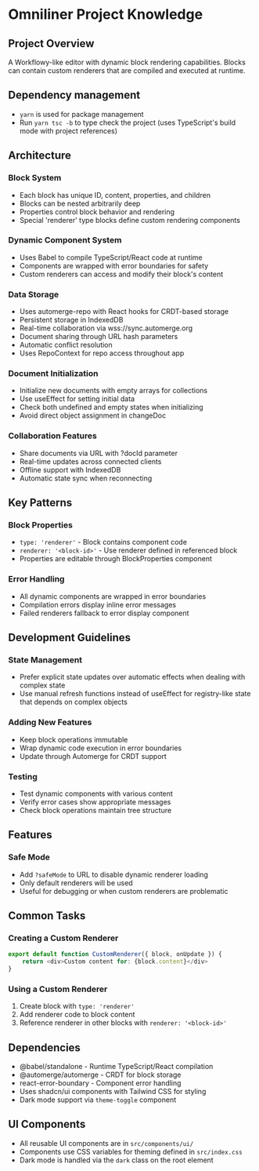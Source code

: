 # Omniliner Project Knowledge

## Project Overview
A Workflowy-like editor with dynamic block rendering capabilities. Blocks can contain custom renderers that are compiled and executed at runtime.

## Dependency management
- `yarn` is used for package management
- Run `yarn tsc -b` to type check the project (uses TypeScript's build mode with project references)

## Architecture

### Block System
- Each block has unique ID, content, properties, and children
- Blocks can be nested arbitrarily deep
- Properties control block behavior and rendering
- Special 'renderer' type blocks define custom rendering components

### Dynamic Component System
- Uses Babel to compile TypeScript/React code at runtime
- Components are wrapped with error boundaries for safety
- Custom renderers can access and modify their block's content

### Data Storage
- Uses automerge-repo with React hooks for CRDT-based storage
- Persistent storage in IndexedDB
- Real-time collaboration via wss://sync.automerge.org
- Document sharing through URL hash parameters
- Automatic conflict resolution
- Uses RepoContext for repo access throughout app

### Document Initialization
- Initialize new documents with empty arrays for collections
- Use useEffect for setting initial data
- Check both undefined and empty states when initializing
- Avoid direct object assignment in changeDoc

### Collaboration Features
- Share documents via URL with ?docId parameter
- Real-time updates across connected clients
- Offline support with IndexedDB
- Automatic state sync when reconnecting

## Key Patterns

### Block Properties
- `type: 'renderer'` - Block contains component code
- `renderer: '<block-id>'` - Use renderer defined in referenced block
- Properties are editable through BlockProperties component

### Error Handling
- All dynamic components are wrapped in error boundaries
- Compilation errors display inline error messages
- Failed renderers fallback to error display component

## Development Guidelines

### State Management
- Prefer explicit state updates over automatic effects when dealing with complex state
- Use manual refresh functions instead of useEffect for registry-like state that depends on complex objects

### Adding New Features
- Keep block operations immutable
- Wrap dynamic code execution in error boundaries
- Update through Automerge for CRDT support

### Testing
- Test dynamic components with various content
- Verify error cases show appropriate messages
- Check block operations maintain tree structure

## Features

### Safe Mode
- Add `?safeMode` to URL to disable dynamic renderer loading
- Only default renderers will be used
- Useful for debugging or when custom renderers are problematic

## Common Tasks

### Creating a Custom Renderer
```typescript
export default function CustomRenderer({ block, onUpdate }) {
    return <div>Custom content for: {block.content}</div>
}
```

### Using a Custom Renderer
1. Create block with `type: 'renderer'`
2. Add renderer code to block content
3. Reference renderer in other blocks with `renderer: '<block-id>'`

## Dependencies
- @babel/standalone - Runtime TypeScript/React compilation
- @automerge/automerge - CRDT for block storage
- react-error-boundary - Component error handling
- Uses shadcn/ui components with Tailwind CSS for styling
- Dark mode support via `theme-toggle` component

## UI Components
- All reusable UI components are in `src/components/ui/`
- Components use CSS variables for theming defined in `src/index.css`
- Dark mode is handled via the `dark` class on the root element
